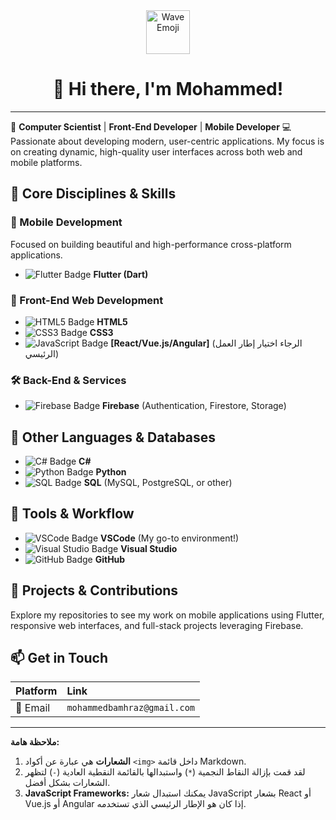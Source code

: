 <div align="center">
  <img src="https://emojis.slackmojis.com/emojis/images/1531849430/4246/blob-wave.gif?1531849430" alt="Wave Emoji" width="70"/>
  <h1>👋 Hi there, I'm Mohammed!</h1>
</div>

---

🚀 **Computer Scientist** | **Front-End Developer** | **Mobile Developer** 💻 Passionate about developing modern, user-centric applications. My focus is on creating dynamic, high-quality user interfaces across both web and mobile platforms.

## 🔹 Core Disciplines & Skills

### 📱 Mobile Development

Focused on building beautiful and high-performance cross-platform applications.

* <img src="https://img.shields.io/badge/Flutter-02569B?style=for-the-badge&logo=flutter&logoColor=white" alt="Flutter Badge"/> **Flutter (Dart)**

### 🎨 Front-End Web Development


* <img src="https://img.shields.io/badge/HTML5-E34F26?style=for-the-badge&logo=html5&logoColor=white" alt="HTML5 Badge"/> **HTML5**
* <img src="https://img.shields.io/badge/CSS3-1572B6?style=for-the-badge&logo=css3&logoColor=white" alt="CSS3 Badge"/> **CSS3**
* <img src="https://img.shields.io/badge/JavaScript-F7DF1E?style=for-the-badge&logo=javascript&logoColor=black" alt="JavaScript Badge"/> **[React/Vue.js/Angular]** (الرجاء اختيار إطار العمل الرئيسي)

### 🛠️ Back-End & Services


* <img src="https://img.shields.io/badge/Firebase-FFCA28?style=for-the-badge&logo=firebase&logoColor=black" alt="Firebase Badge"/> **Firebase** (Authentication, Firestore, Storage)

## 🔹 Other Languages & Databases


* <img src="https://img.shields.io/badge/C%23-239120?style=for-the-badge&logo=c-sharp&logoColor=white" alt="C# Badge"/> **C#**
* <img src="https://img.shields.io/badge/Python-3776AB?style=for-the-badge&logo=python&logoColor=white" alt="Python Badge"/> **Python**
* <img src="https://img.shields.io/badge/SQL-4479A1?style=for-the-badge&logo=sqlserver&logoColor=white" alt="SQL Badge"/> **SQL** (MySQL, PostgreSQL, or other)

## 🔹 Tools & Workflow


* <img src="https://img.shields.io/badge/VS%20Code-007ACC?style=for-the-badge&logo=visual-studio-code&logoColor=white" alt="VSCode Badge"/> **VSCode** (My go-to environment!)
* <img src="https://img.shields.io/badge/Visual%20Studio-5C2D91?style=for-the-badge&logo=visual-studio&logoColor=white" alt="Visual Studio Badge"/> **Visual Studio**
* <img src="https://img.shields.io/badge/GitHub-100000?style=for-the-badge&logo=github&logoColor=white" alt="GitHub Badge"/> **GitHub**

## 📌 Projects & Contributions

Explore my repositories to see my work on mobile applications using Flutter, responsive web interfaces, and full-stack projects leveraging Firebase.

## 📫 Get in Touch

| Platform | Link |
| :--- | :--- |
| 📧 Email | `mohammedbamhraz@gmail.com` |


---

**ملاحظة هامة:**

1.  **الشعارات** هي عبارة عن أكواد `<img>` داخل قائمة Markdown.
2.  لقد قمت بإزالة النقاط النجمية (`*`) واستبدالها بالقائمة النقطية العادية (`-`) لتظهر الشعارات بشكل أفضل.
3.  **JavaScript Frameworks:** يمكنك استبدال شعار JavaScript بشعار React أو Vue.js أو Angular إذا كان هو الإطار الرئيسي الذي تستخدمه.
